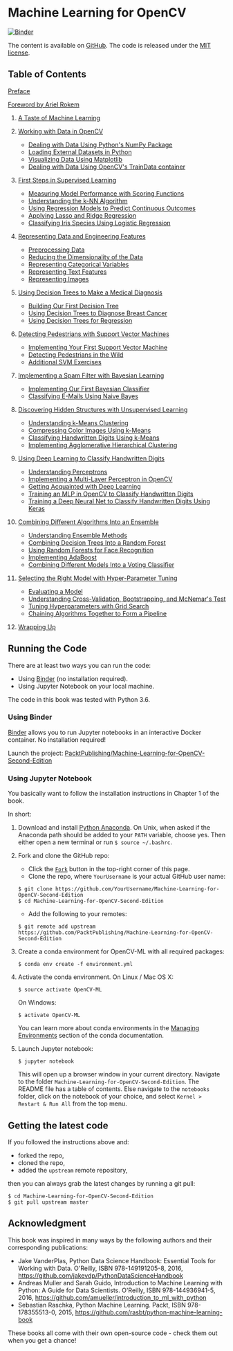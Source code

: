 # Machine Learning for OpenCV

[![Binder](https://mybinder.org/badge.svg)](https://mybinder.org/v2/gh/PacktPublishing/Machine-Learning-for-OpenCV-Second-Edition/master)

The content is available on [GitHub](https://github.com/PacktPublishing/Machine-Learning-for-OpenCV-Second-Edition).
The code is released under the [MIT license](https://opensource.org/licenses/MIT).

## Table of Contents

[Preface](notebooks/00.00-Preface.ipynb)

[Foreword by Ariel Rokem](notebooks/00.01-Foreword-by-Ariel-Rokem.ipynb)

1. [A Taste of Machine Learning](notebooks/01.00-A-Taste-of-Machine-Learning.ipynb)

2. [Working with Data in OpenCV](notebooks/02.00-Working-with-Data-in-OpenCV.ipynb)
   - [Dealing with Data Using Python's NumPy Package](notebooks/02.01-Dealing-with-Data-Using-Python-NumPy.ipynb)
   - [Loading External Datasets in Python](notebooks/02.02-Loading-External-Datasets-in-Python.ipynb)
   - [Visualizing Data Using Matplotlib](notebooks/02.03-Visualizing-Data-Using-Matplotlib.ipynb)
   - [Dealing with Data Using OpenCV's TrainData container](notebooks/02.05-Dealing-with-Data-Using-the-OpenCV-TrainData-Container-in-C%2B%2B.ipynb)

3. [First Steps in Supervised Learning](notebooks/03.00-First-Steps-in-Supervised-Learning.ipynb)
   - [Measuring Model Performance with Scoring Functions](notebooks/03.01-Measuring-Model-Performance-with-Scoring-Functions.ipynb)
   - [Understanding the k-NN Algorithm](notebooks/03.02-Understanding-the-k-NN-Algorithm.ipynb)
   - [Using Regression Models to Predict Continuous Outcomes](notebooks/03.03-Using-Regression-Models-to-Predict-Continuous-Outcomes.ipynb)
   - [Applying Lasso and Ridge Regression](notebooks/03.04-Applying-Lasso-and-Ridge-Regression.ipynb)
   - [Classifying Iris Species Using Logistic Regression](notebooks/03.05-Classifying-Iris-Species-Using-Logistic-Regression.ipynb)

4. [Representing Data and Engineering Features](notebooks/04.00-Representing-Data-and-Engineering-Features.ipynb)
   - [Preprocessing Data](notebooks/04.01-Preprocessing-Data.ipynb)
   - [Reducing the Dimensionality of the Data](notebooks/04.02-Reducing-the-Dimensionality-of-the-Data.ipynb)
   - [Representing Categorical Variables](notebooks/04.03-Representing-Categorical-Variables.ipynb)
   - [Representing Text Features](notebooks/04.04-Represening-Text-Features.ipynb)
   - [Representing Images](notebooks/04.05-Representing-Images.ipynb)

5. [Using Decision Trees to Make a Medical Diagnosis](notebooks/05.00-Using-Decision-Trees-to-Make-a-Medical-Diagnosis.ipynb)
   - [Building Our First Decision Tree](notebooks/05.01-Building-Our-First-Decision-Tree.ipynb)
   - [Using Decision Trees to Diagnose Breast Cancer](notebooks/05.02-Using-Decision-Trees-to-Diagnose-Breast-Cancer.ipynb)
   - [Using Decision Trees for Regression](notebooks/05.03-Using-Decision-Trees-for-Regression.ipynb)

6. [Detecting Pedestrians with Support Vector Machines](notebooks/06.00-Detecting-Pedestrians-with-Support-Vector-Machines.ipynb)
   - [Implementing Your First Support Vector Machine](notebooks/06.01-Implementing-Your-First-Support-Vector-Machine.ipynb)
   - [Detecting Pedestrians in the Wild](notebooks/06.02-Detecting-Pedestrians-in-the-Wild.ipynb)
   - [Additional SVM Exercises](notebooks/06.03-Additional-SVM-Exercises.ipynb)

7. [Implementing a Spam Filter with Bayesian Learning](notebooks/07.00-Implementing-a-Spam-Filter-with-Bayesian-Learning.ipynb)
   - [Implementing Our First Bayesian Classifier](notebooks/07.01-Implementing-Our-First-Bayesian-Classifier.ipynb)
   - [Classifying E-Mails Using Naive Bayes](notebooks/07.02-Classifying-Emails-Using-Naive-Bayes.ipynb)

8. [Discovering Hidden Structures with Unsupervised Learning](notebooks/08.00-Discovering-Hidden-Structures-with-Unsupervised-Learning.ipynb)
   - [Understanding k-Means Clustering](notebooks/08.01-Understanding-k-Means-Clustering.ipynb)
   - [Compressing Color Images Using k-Means](notebooks/08.02-Compressing-Color-Images-Using-k-Means.ipynb)
   - [Classifying Handwritten Digits Using k-Means](notebooks/08.03-Classifying-Handwritten-Digits-Using-k-Means.ipynb)
   - [Implementing Agglomerative Hierarchical Clustering](notebooks/08.04-Implementing-Agglomerative-Hierarchical-Clustering.ipynb)

9. [Using Deep Learning to Classify Handwritten Digits](notebooks/09.00-Using-Deep-Learning-to-Classify-Handwritten-Digits.ipynb)
   - [Understanding Perceptrons](notebooks/09.01-Understanding-Perceptrons.ipynb)
   - [Implementing a Multi-Layer Perceptron in OpenCV](notebooks/09.02-Implementing-a-Multi-Layer-Perceptron-in-OpenCV.ipynb)
   - [Getting Acquainted with Deep Learning](notebooks/09.03-Getting-Acquainted-with-Deep-Learning.ipynb)
   - [Training an MLP in OpenCV to Classify Handwritten Digits](notebooks/09.04-Training-an-MLP-in-OpenCV-to-Classify-Handwritten-Digits.ipynb)
   - [Training a Deep Neural Net to Classify Handwritten Digits Using Keras](notebooks/09.05-Training-a-Deep-Neural-Net-to-Classify-Handwritten-Digits-Using-Keras.ipynb)

10. [Combining Different Algorithms Into an Ensemble](notebooks/10.00-Combining-Different-Algorithms-Into-an-Ensemble.ipynb)
    - [Understanding Ensemble Methods](notebooks/10.01-Understanding-Ensemble-Methods.ipynb)
    - [Combining Decision Trees Into a Random Forest](notebooks/10.02-Combining-Decision-Trees-Into-a-Random-Forest.ipynb)
    - [Using Random Forests for Face Recognition](notebooks/10.03-Using-Random-Forests-for-Face-Recognition.ipynb)
    - [Implementing AdaBoost](notebooks/10.04-Implementing-AdaBoost.ipynb)
    - [Combining Different Models Into a Voting Classifier](notebooks/10.05-Combining-Different-Models-Into-a-Voting-Classifier.ipynb)

11. [Selecting the Right Model with Hyper-Parameter Tuning](notebooks/11.00-Selecting-the-Right-Model-with-Hyper-Parameter-Tuning.ipynb)
    - [Evaluating a Model](notebooks/11.01-Evaluating-a-Model.ipynb)
    - [Understanding Cross-Validation, Bootstrapping, and McNemar's Test](notebooks/11.02-Understanding-Cross-Validation-Bootstrapping-and-McNemar's-Test.ipynb)
    - [Tuning Hyperparameters with Grid Search](notebooks/11.03-Tuning-Hyperparameters-with-Grid-Search.ipynb)
    - [Chaining Algorithms Together to Form a Pipeline](notebooks/11.04-Chaining-Algorithms-Together-to-Form-a-Pipeline.ipynb)

12. [Wrapping Up](notebooks/12.00-Wrapping-Up.ipynb)



## Running the Code

There are at least two ways you can run the code:
- Using [Binder](https://mybinder.org/v2/gh/PacktPublishing/Machine-Learning-for-OpenCV-Second-Edition/master) (no installation required).
- Using Jupyter Notebook on your local machine.

The code in this book was tested with Python 3.6.


### Using Binder

[Binder](http://www.mybinder.org) allows you to run Jupyter notebooks in an interactive Docker container.
No installation required!

Launch the project: [PacktPublishing/Machine-Learning-for-OpenCV-Second-Edition](https://mybinder.org/v2/gh/PacktPublishing/Machine-Learning-for-OpenCV-Second-Edition/master)



### Using Jupyter Notebook

You basically want to follow the installation instructions in Chapter 1 of the book.

In short:

1. Download and install [Python Anaconda](https://anaconda.com/download/).
   On Unix, when asked if the Anaconda path should be added to your `PATH` variable, choose yes. Then either open a new terminal or run `$ source ~/.bashrc`.

2. Fork and clone the GitHub repo:
   - Click the
     [`Fork`](https://github.com/PacktPublishing/Machine-Learning-for-OpenCV-Second-Edition#fork-destination-box)
     button in the top-right corner of this page.
   - Clone the repo, where `YourUsername` is your actual GitHub user name:

   ```
   $ git clone https://github.com/YourUsername/Machine-Learning-for-OpenCV-Second-Edition
   $ cd Machine-Learning-for-OpenCV-Second-Edition
   ```
   
   - Add the following to your remotes:
   ```
   $ git remote add upstream https://github.com/PacktPublishing/Machine-Learning-for-OpenCV-Second-Edition
   ```
   
4. Create a conda environment for OpenCV-ML with all required packages:

   ```
   $ conda env create -f environment.yml
   ```

5. Activate the conda environment.
   On Linux / Mac OS X:

   ```
   $ source activate OpenCV-ML
   ```

   On Windows:

   ```
   $ activate OpenCV-ML
   ```

   You can learn more about conda environments in the
   [Managing Environments](https://conda.io/projects/conda/en/latest/user-guide/tasks/manage-environments.html)
   section of the conda documentation.

6. Launch Jupyter notebook:

   ```
   $ jupyter notebook
   ```

   This will open up a browser window in your current directory.
   Navigate to the folder `Machine-Learning-for-OpenCV-Second-Edition`.
   The README file has a table of contents.
   Else navigate to the `notebooks` folder, click on the notebook of your choice,
   and select `Kernel > Restart & Run All` from the top menu.
   
   
## Getting the latest code

If you followed the instructions above and:
- forked the repo,
- cloned the repo,
- added the `upstream` remote repository,

then you can always grab the latest changes by running a git pull:

```
$ cd Machine-Learning-for-OpenCV-Second-Edition
$ git pull upstream master
```

## Acknowledgment

This book was inspired in many ways by the following authors and their corresponding publications:
- Jake VanderPlas, Python Data Science Handbook: Essential Tools for Working with Data. O'Reilly, ISBN 978-149191205-8, 2016, https://github.com/jakevdp/PythonDataScienceHandbook
- Andreas Muller and Sarah Guido, Introduction to Machine Learning with Python: A Guide for Data Scientists. O'Reilly, ISBN
978-144936941-5, 2016, https://github.com/amueller/introduction_to_ml_with_python
- Sebastian Raschka, Python Machine Learning. Packt, ISBN 978-178355513-0, 2015, https://github.com/rasbt/python-machine-learning-book

These books all come with their own open-source code - check them out when you get a chance!
